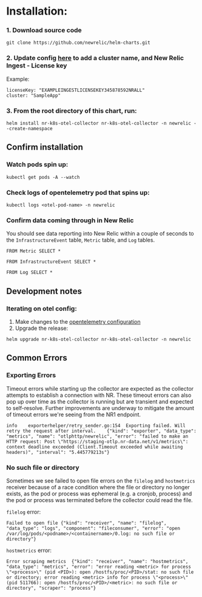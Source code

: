 # Installation: 

### 1. Download source code 
```
git clone https://github.com/newrelic/helm-charts.git
```

### 2. Update config [here](https://github.com/newrelic/helm-charts/tree/master/charts/nr-k8s-otel-collector/values.yaml#L20-L24) to add a cluster name, and New Relic Ingest - License key
Example: 
```
licenseKey: "EXAMPLEINGESTLICENSEKEY345878592NRALL"
cluster: "SampleApp" 
```

### 3. From the root directory of this chart, run:
```
helm install nr-k8s-otel-collector nr-k8s-otel-collector -n newrelic --create-namespace
```

## Confirm installation
### Watch pods spin up: 
```
kubectl get pods -A --watch 
```

### Check logs of opentelemetry pod that spins up: 
```
kubectl logs <otel-pod-name> -n newrelic
```

### Confirm data coming through in New Relic 
You should see data reporting into New Relic within a couple of seconds to the `InfrastructureEvent` table, `Metric` table, and `Log` tables.
```
FROM Metric SELECT * 
```
```
FROM InfrastructureEvent SELECT * 
```
```
FROM Log SELECT * 
```

## Development notes
### Iterating on otel config: 
1. Make changes to the [opentelemetry configuration](https://github.com/newrelic/helm-charts/tree/master/charts/nr-k8s-otel-collector/templates/configmap.yaml#L6-L485) 
2. Upgrade the release:
```
helm upgrade nr-k8s-otel-collector nr-k8s-otel-collector -n newrelic
```



## Common Errors

### Exporting Errors

Timeout errors while starting up the collector are expected as the collector attempts to establish a connection with NR. 
These timeout errors can also pop up over time as the collector is running but are transient and expected to self-resolve. Further improvements are underway to mitigate the amount of timeout errors we're seeing from the NR1 endpoint.

```
info	exporterhelper/retry_sender.go:154	Exporting failed. Will retry the request after interval.	{"kind": "exporter", "data_type": "metrics", "name": "otlphttp/newrelic", "error": "failed to make an HTTP request: Post \"https://staging-otlp.nr-data.net/v1/metrics\": context deadline exceeded (Client.Timeout exceeded while awaiting headers)", "interval": "5.445779213s"}
```

### No such file or directory 

Sometimes we see failed to open file errors on the `filelog` and `hostmetrics` receiver because of a race condition where the file or directory no longer exists, as the pod or process was ephemeral (e.g. a cronjob, process) and the pod or process was terminated before the collector could read the file. 

`filelog` error: 
```
Failed to open file	{"kind": "receiver", "name": "filelog", "data_type": "logs", "component": "fileconsumer", "error": "open /var/log/pods/<podname>/<containername>/0.log: no such file or directory"}
``` 
`hostmetrics` error:
```
Error scraping metrics	{"kind": "receiver", "name": "hostmetrics", "data_type": "metrics", "error": "error reading <metric> for process \"<process>\" (pid <PID>): open /hostfs/proc/<PID>/stat: no such file or directory; error reading <metric> info for process \"<process>\" (pid 511766): open /hostfs/proc/<PID>/<metric>: no such file or directory", "scraper": "process"}
```